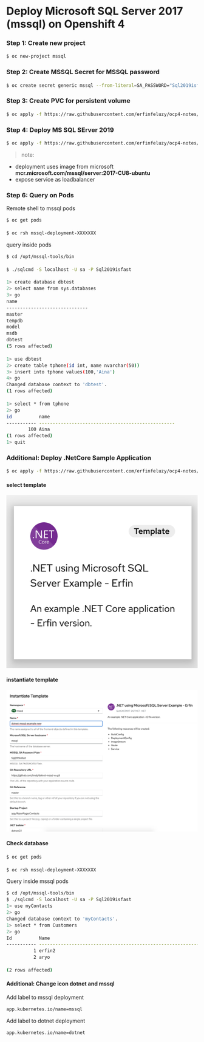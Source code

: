 # Deploy Microsoft SQL Server 2017 (mssql) on Openshift 4

### Step 1: Create new project
```bash
$ oc new-project mssql
```

### Step 2: Create MSSQL Secret for MSSQL password
```bash
$ oc create secret generic mssql --from-literal=SA_PASSWORD="Sql2019isfast"
```

### Step 3: Create PVC for persistent volume
```bash
$ oc apply -f https://raw.githubusercontent.com/erfinfeluzy/ocp4-notes/master/assets/mssql-storage.yaml
```

### Step 4: Deploy MS SQL SErver 2019
```bash
$ oc apply -f https://raw.githubusercontent.com/erfinfeluzy/ocp4-notes/master/assets/mssql-deployment.yaml
```
> note: 
- deployment uses image from microsoft **mcr.microsoft.com/mssql/server:2017-CU8-ubuntu**
- expose service as loadbalancer

### Step 6: Query on Pods

Remote shell to mssql pods
```bash
$ oc get pods

$ oc rsh mssql-deployment-XXXXXXX
```
query inside pods
```bash
$ cd /opt/mssql-tools/bin

$ ./sqlcmd -S localhost -U sa -P Sql2019isfast

1> create database dbtest
2> select name from sys.databases
3> go
name                                                                                                                    
------------------------------
master                                                                                                                  
tempdb                                                                                                                  
model                                                                                                                   
msdb                                                                                                                    
dbtest
(5 rows affected)

1> use dbtest
2> create table tphone(id int, name nvarchar(50))
3> insert into tphone values(100,'Aina')
4> go
Changed database context to 'dbtest'.
(1 rows affected)

1> select * from tphone
2> go
id          name
----------- --------------------------------------------------
        100 Aina
(1 rows affected)
1> quit
```

### Additional: Deploy .NetCore Sample Application
```bash
$ oc apply -f https://raw.githubusercontent.com/erfinfeluzy/ocp4-notes/master/assets/dotnet-template-erfin.json
```
#### select template
![Select Template](https://github.com/erfinfeluzy/ocp4-notes/blob/master/screenshot/dotnet-select-template.png?raw=true)

#### instantiate template
![Instantiate](https://github.com/erfinfeluzy/ocp4-notes/blob/master/screenshot/dotnet-instantiate-template.png)

#### Check database

```bash
$ oc get pods

$ oc rsh mssql-deployment-XXXXXXX
```
Query inside mssql pods
```bash
$ cd /opt/mssql-tools/bin
$ ./sqlcmd -S localhost -U sa -P Sql2019isfast
1> use myContacts
2> go
Changed database context to 'myContacts'.
1> select * from Customers
2> go
Id          Name
----------- ----------------------------------------------------------------------------------------------------
          1 erfin2
          2 aryo

(2 rows affected)
```
#### Additional: Change icon dotnet and mssql
Add label to mssql deployment
```bash
app.kubernetes.io/name=mssql
```
Add label to dotnet deployment
```bash
app.kubernetes.io/name=dotnet
```
